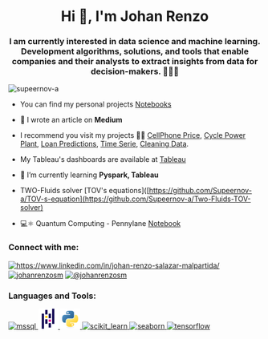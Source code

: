 <h1 align="center">Hi 👋, I'm Johan Renzo</h1>
<h3 align="center"> I am currently interested in data science and machine learning. Development algorithms, solutions, and tools that enable companies and their analysts to extract insights from data for decision-makers. 👨🏽‍🏫</h3>

<p align="left"> <img src="https://komarev.com/ghpvc/?username=supeernov-a&label=Profile%20views&color=0e75b6&style=flat" alt="supeernov-a" /> </p>

- You can find my personal projects [Notebooks](https://www.kaggle.com/johanrenzosm)

- 📝 I wrote an article on **Medium**

- I recommend you visit my projects 👨‍💻
  [CellPhone Price](https://www.kaggle.com/code/johanrenzosm/cellphone-project-linear-regression),
  [Cycle Power Plant](https://www.kaggle.com/code/johanrenzosm/power-plant-project-tensorflow),
  [Loan Predictions](https://www.kaggle.com/code/johanrenzosm/loan-predictions),
  [Time Serie](https://www.kaggle.com/code/johanrenzosm/time-series-s-ries-temporais),
  [Cleaning Data](https://www.kaggle.com/code/johanrenzosm/cleaning-data-movile-project).

- My Tableau's dashboards are available at [Tableau](https://public.tableau.com/app/profile/johan.renzo.salazar.malpartida/vizzes)
  
- 🌱 I’m currently learning **Pyspark, Tableau**

- TWO-Fluids solver [TOV's equations]([https://github.com/Supeernov-a/TOV-s-equation](https://github.com/Supeernov-a/Two-Fluids-TOV-solver)
- 💻⚛️ Quantum Computing - Pennylane [Notebook](https://github.com/Supeernov-a/Quantum-Computing---Pennylane)

<h3 align="left">Connect with me:</h3>
<p align="left">
<a href="https://linkedin.com/in/https://www.linkedin.com/in/johan-renzo-salazar-malpartida/" target="blank"><img align="center" src="https://raw.githubusercontent.com/rahuldkjain/github-profile-readme-generator/master/src/images/icons/Social/linked-in-alt.svg" alt="https://www.linkedin.com/in/johan-renzo-salazar-malpartida/" height="30" width="40" /></a>
<a href="https://kaggle.com/johanrenzosm" target="blank"><img align="center" src="https://raw.githubusercontent.com/rahuldkjain/github-profile-readme-generator/master/src/images/icons/Social/kaggle.svg" alt="johanrenzosm" height="30" width="40" /></a>
<a href="https://medium.com/@johanrenzosm" target="blank"><img align="center" src="https://raw.githubusercontent.com/rahuldkjain/github-profile-readme-generator/master/src/images/icons/Social/medium.svg" alt="@johanrenzosm" height="30" width="40" /></a>
</p>

<h3 align="left">Languages and Tools:</h3>
<p align="left"> <a href="https://www.microsoft.com/en-us/sql-server" target="_blank" rel="noreferrer"> <img src="https://www.svgrepo.com/show/303229/microsoft-sql-server-logo.svg" alt="mssql" width="40" height="40"/> </a> <a href="https://pandas.pydata.org/" target="_blank" rel="noreferrer"> <img src="https://raw.githubusercontent.com/devicons/devicon/2ae2a900d2f041da66e950e4d48052658d850630/icons/pandas/pandas-original.svg" alt="pandas" width="40" height="40"/> </a> <a href="https://www.python.org" target="_blank" rel="noreferrer"> <img src="https://raw.githubusercontent.com/devicons/devicon/master/icons/python/python-original.svg" alt="python" width="40" height="40"/> </a> <a href="https://scikit-learn.org/" target="_blank" rel="noreferrer"> <img src="https://upload.wikimedia.org/wikipedia/commons/0/05/Scikit_learn_logo_small.svg" alt="scikit_learn" width="40" height="40"/> </a> <a href="https://seaborn.pydata.org/" target="_blank" rel="noreferrer"> <img src="https://seaborn.pydata.org/_images/logo-mark-lightbg.svg" alt="seaborn" width="40" height="40"/> </a> <a href="https://www.tensorflow.org" target="_blank" rel="noreferrer"> <img src="https://www.vectorlogo.zone/logos/tensorflow/tensorflow-icon.svg" alt="tensorflow" width="40" height="40"/> </a> </p>
